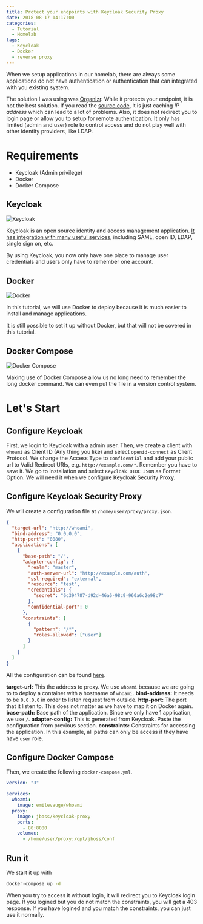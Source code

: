 ```yaml
---
title: Protect your endpoints with Keycloak Security Proxy
date: 2018-08-17 14:17:00
categories:
  - Tutorial
  - Homelab
tags:
  - Keycloak
  - Docker
  - reverse proxy
---
```


When we setup applications in our homelab, there are always some applications do not have authentication or authentication that can integrated with you existing system.

<!--more-->

The solution I was using was [Organizr][1].
While it protects your endpoint, it is not the best solution.
If you read the [source code][2], it is just caching *IP address* which can lead to a lot of problems.
Also, it does not redirect you to login page or allow you to setup for remote authentication.
It only has limited (admin and user) role to control access and do not play well with other identity providers, like LDAP.

# Requirements
  - Keycloak (Admin privilege)
  - Docker
  - Docker Compose

## Keycloak

![Keycloak][4]

Keycloak is an open source identity and access management application. [It has integration with many useful services][3], including SAML, open ID, LDAP, single sign on, etc.

By using Keycloak, you now only have one place to manage user credentials and users only have to remember one account.  

## Docker

![Docker][5]

In this tutorial, we will use Docker to deploy because it is much easier to install and manage applications.

It is still possible to set it up without Docker, but that will not be covered in this tutorial.

## Docker Compose

![Docker Compose][6]

Making use of Docker Compose allow us no long need to remember the long docker command.
We can even put the file in a version control system.

# Let's Start

## Configure Keycloak
First, we login to Keycloak with a admin user.
Then, we create a client with `whoami` as Client ID (Any thing you like) and select `openid-connect` as Client Protocol.
We change the Access Type to `confidential`  and add your public url to Valid Redirect URIs, e.g. `http://example.com/*`. Remember you have to save it.
We go to Installation and select `Keycloak OIDC JSON` as Format Option.
We will need it when we configure Keycloak Security Proxy.


## Configure Keycloak Security Proxy
We will create a configuration file at `/home/user/proxy/proxy.json`.

```json
{
  "target-url": "http://whoami",
  "bind-address": "0.0.0.0",
  "http-port": "8080",
  "applications": [
    {
      "base-path": "/",
      "adapter-config": {
        "realm": "master",
        "auth-server-url": "http://example.com/auth",
        "ssl-required": "external",
        "resource": "test",
        "credentials": {
          "secret": "6c394787-d92d-46a6-98c9-960a6c2e98c7"
        },
        "confidential-port": 0
      },
      "constraints": [
        {
          "pattern": "/*",
          "roles-allowed": ["user"]
        }
      ]
    }
  ]
}
```
All the configuration can be found [here][7].

**target-url:** This the address to proxy. We use `whoami` because we are going to to deploy a container with a hostname of `whoami`.
**bind-address:** It needs to be `0.0.0.0` in order to listen request from outside.
**http-port:** The port that it listen to. This does not matter as we have to map it on Docker again.
**base-path:** Base path of the application. Since we only have 1 application, we use `/`.
**adapter-config:** This is generated from Keycloak. Paste the configuration from previous section. 
**constraints:** Constraints for accessing the application. In this example, all paths can only be access if they have have `user` role.

## Configure Docker Compose

Then, we create the following `docker-compose.yml`.

```yml
version: "3"

services:
  whoami:
    image: emilevauge/whoami
  proxy:
    image: jboss/keycloak-proxy
    ports:
      - 80:8080
    volumes:
      - /home/user/proxy:/opt/jboss/conf
```

## Run it
We start it up with 

```bash
docker-compose up -d
```

When you try to access it without login, it will redirect you to Keycloak login page.
If you logined but you do not match the constraints, you will get a 403 response.
If you have logined and you match the constraints, you can just use it normally.

[1]: https://github.com/causefx/Organizr
[2]: https://github.com/causefx/Organizr/blob/4312e360d9a0291d20b7a776897ee63e997ab20f/auth.php
[3]: https://www.keycloak.org/about.html
[4]: https://user-images.githubusercontent.com/7152420/44251372-b1cb0a80-a22a-11e8-9e58-68d3c1da2822.png
[5]: https://user-images.githubusercontent.com/7152420/44251743-189cf380-a22c-11e8-9ac2-7d52c08f58e8.png
[6]: https://user-images.githubusercontent.com/7152420/44251782-4124ed80-a22c-11e8-8364-7e0ebd30eb80.png
[7]: https://www.keycloak.org/docs/3.3/server_installation/topics/proxy.html